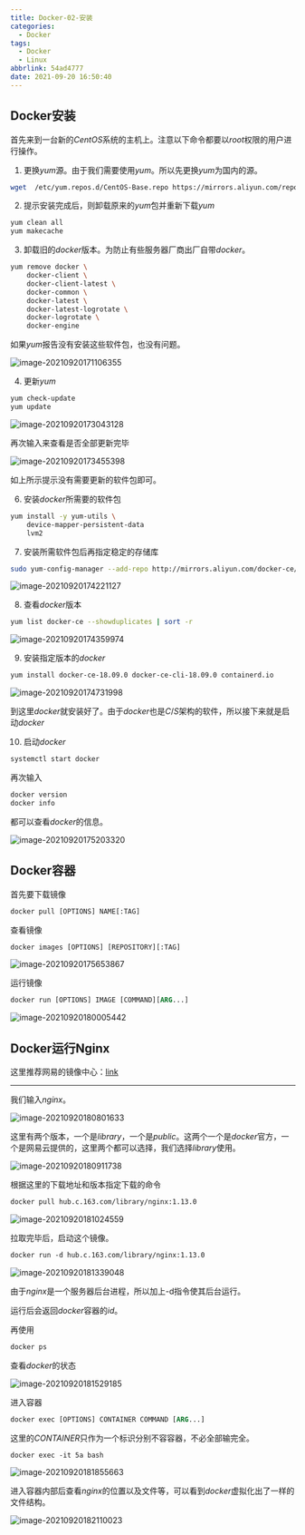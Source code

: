 ```yaml
---
title: Docker-02-安装
categories:
  - Docker
tags:
  - Docker
  - Linux
abbrlink: 54ad4777
date: 2021-09-20 16:50:40
---
```


## Docker安装

首先来到一台新的$CentOS$系统的主机上。注意以下命令都要以$root$权限的用户进行操作。

1. 更换$yum$源。由于我们需要使用$yum$。所以先更换$yum$为国内的源。

```bash
wget  /etc/yum.repos.d/CentOS-Base.repo https://mirrors.aliyun.com/repo/Centos-7.repo
```

2. 提示安装完成后，则卸载原来的$yum$包并重新下载$yum$

```bash
yum clean all
yum makecache
```

3. 卸载旧的$docker$版本。为防止有些服务器厂商出厂自带$docker$。

```bash
yum remove docker \
	docker-client \
	docker-client-latest \
	docker-common \
	docker-latest \
	docker-latest-logrotate \
	docker-logrotate \
	docker-engine
```

如果$yum$报告没有安装这些软件包，也没有问题。

![image-20210920171106355](http://static.codenote.xyz/img/20210920171106.png)

4. 更新$yum$

```bash
yum check-update
yum update
```

![image-20210920173043128](http://static.codenote.xyz/img/20210920173043.png)

再次输入来查看是否全部更新完毕

![image-20210920173455398](http://static.codenote.xyz/img/20210920173455.png)

如上所示提示没有需要更新的软件包即可。

6. 安装$docker$所需要的软件包

```bash
yum install -y yum-utils \
	device-mapper-persistent-data
	lvm2
```

7. 安装所需软件包后再指定稳定的存储库

```bash
sudo yum-config-manager --add-repo http://mirrors.aliyun.com/docker-ce/linux/centos/docker-ce.repo
```

![image-20210920174221127](http://static.codenote.xyz/img/20210920174221.png)

8. 查看$docker$版本

```bash
yum list docker-ce --showduplicates | sort -r
```

![image-20210920174359974](http://static.codenote.xyz/img/20210920174400.png)

9. 安装指定版本的$docker$

```bash
yum install docker-ce-18.09.0 docker-ce-cli-18.09.0 containerd.io
```

![image-20210920174731998](http://static.codenote.xyz/img/20210920174732.png)

到这里$docker$就安装好了。由于$docker$也是$C/S$架构的软件，所以接下来就是启动$docker$

10. 启动$docker$

```bash
systemctl start docker
```

再次输入

```dockerfile
docker version
docker info
```

都可以查看$docker$的信息。

![image-20210920175203320](http://static.codenote.xyz/img/20210920175203.png)

## Docker容器

首先要下载镜像

```dockerfile
docker pull [OPTIONS] NAME[:TAG]
```

查看镜像

```dockerfile
docker images [OPTIONS] [REPOSITORY][:TAG]
```

![image-20210920175653867](http://static.codenote.xyz/img/20210920175653.png)

运行镜像

```dockerfile
docker run [OPTIONS] IMAGE [COMMAND][ARG...]
```

![image-20210920180005442](http://static.codenote.xyz/img/20210920180005.png)

## Docker运行Nginx

这里推荐网易的镜像中心：[link](https://c.163yun.com/hub#/home)

<hr/>

我们输入$nginx$。

![image-20210920180801633](http://static.codenote.xyz/img/20210920180801.png)

这里有两个版本，一个是$library$，一个是$public$。这两个一个是$docker$官方，一个是网易云提供的，这里两个都可以选择，我们选择$library$使用。

![image-20210920180911738](http://static.codenote.xyz/img/20210920180911.png)

根据这里的下载地址和版本指定下载的命令

```dockerfile
docker pull hub.c.163.com/library/nginx:1.13.0
```

![image-20210920181024559](http://static.codenote.xyz/img/20210920181024.png)

拉取完毕后，启动这个镜像。

```dockerfile
docker run -d hub.c.163.com/library/nginx:1.13.0
```

![image-20210920181339048](http://static.codenote.xyz/img/20210920181339.png)

由于$nginx$是一个服务器后台进程，所以加上-d指令使其后台运行。

运行后会返回$docker$容器的$id$。

再使用

```dockerfile
docker ps
```

查看$docker$的状态

![image-20210920181529185](http://static.codenote.xyz/img/20210920181529.png)

进入容器

```dockerfile
docker exec [OPTIONS] CONTAINER COMMAND [ARG...]
```

这里的$CONTAINER$只作为一个标识分别不容容器，不必全部输完全。

```dockerfile
docker exec -it 5a bash
```

![image-20210920181855663](http://static.codenote.xyz/img/20210920181855.png)

进入容器内部后查看$nginx$的位置以及文件等，可以看到$docker$虚拟化出了一样的文件结构。

![image-20210920182110023](http://static.codenote.xyz/img/20210920182110.png)